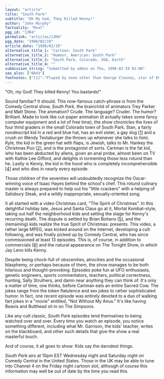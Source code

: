 ```yaml
---
layout: "article"
title: "South Park"
subtitle: "Oh My God, They Killed Kenny!"
author: "John Murphy"
factuality: "Real"
pgg_id: "13R4"
permalink: "articles/13R4"
pgg_date: "1998/02/19"
article_date: "1998/02/19"
alternative_title_1: "Cartoon: South Park"
alternative_title_2: "Humour, American: South Park"
alternative_title_3: "South Park, Colorado, USA, Earth"
alternative_title_4: ""
submission_string: "Submitted by admin on Thu, 1998-02-19 01:00"
see_also: ["6R43"]
footnotes: {"[1]":"Played by none other than George Clooney, star of ER, Batman and Robin, From Dusk 'Til Dawn, and not much else.","[2]":"Don't ask. [3]","[3]":"Seriously. Don't ask.","[4]":"Something akin to a cult following has been trying to determine what Kenny is actually saying. Most of what they have conjectured is unfit for print, but it makes one wonder... [7]","[5]":"Yes, the skater.","[6]":"Kenny and Kyle appeared in a commercial for Magic: The Gathering, in which Kenny reportedly said something nasty about the game.","[7]":"In a recent edition of TV Guide, the show's creators confirmed that Kenny's ramblings, if understandable, would be censor-food."}
---
```

<div>
<p>"Oh, my God! They killed Kenny! You bastards!"</p>
<p>Sound familiar? It should. This now-famous catch-phrase is from the Comedy Central show, <em>South Park</em>, the brainchild of animators Trey Parker and Matt Stone. The animation? Crude. The language? Cruder. The humor? Brilliant. Made to look like cut-paper animation (it actually takes some fancy computer equipment and a lot of free time), the show chronicles the lives of four third graders in the small Colorado town of South Park. Stan, a fairly nondescript kid in a red and blue hat, has an evil sister, a gay dog <a href="#footnotes.1" class="footnote-link">[1]</a> and a crush on Wendy Testaburger (he throws up whenever she talks to him). Kyle, the kid in the green hat with flaps, is Jewish, talks to Mr. Hankey the Christmas Poo <a href="#footnotes.2" class="footnote-link">[2]</a>, and is the protagonist of sorts. Cartman is the fat kid, who has been abducted by aliens, given an anal probe, almost been on TV with Kathie Lee Gifford, and delights in tormenting those less rotund than he. Lastly is Kenny, the kid in the hood who is completely incomprehensible <a href="#footnotes.4" class="footnote-link">[4]</a> and who dies in nearly every episode.</p>
<p>Those children of the seventies will undoubtedly recognize the Oscar-winning voice of Isaac Hayes behind the school's chef. This rotund culinary master is always prepared to help out his "little crackers" with a helping of Salisbury Steak, and a wildly inappropriate, sexually-oriented song.</p>
<p>It all started with a video Christmas card, "The Spirit of Christmas". In this delightful holiday tale, Jesus and Santa Claus go at it, Mortal Kombat-style, taking out half the neighborhood kids and setting the stage for Kenny's recurring death. The dispute is settled by Brian Boitano <a href="#footnotes.5" class="footnote-link">[5]</a>, and the (remaining) kids realize the true Spirit of Christmas: presents. This video, a rather large MPEG, was kicked around on the Internet, developing a cult following, and was finally picked up by Comedy Central, who has since commissioned at least 13 episodes. This is, of course, in addition to commercials <a href="#footnotes.6" class="footnote-link">[6]</a> and the natural appearance on The Tonight Show, in which Jay Leno kills Kenny.</p>
<p>Despite being chock-full of obscenities, atrocities and the occasional blasphemy, or perhaps because of them, the show manages to be both hilarious and thought-provoking. Episodes poke fun at UFO enthusiasts, genetic engineers, sports commentators, teachers, political correctness, hunting, Sally Struthers, and damn near anything they can think of. It's only a matter of time, one thinks, before Cartman eats an entire Sacred Cow. The jokes range from the token flatulence and sex jokes to rather sophisticated humor. In fact, one recent episode was entirely devoted to a duo of walking fart jokes in a "movie" entitled, "Not Without My Anus." It's like having Beavis and Butthead sit in on The Simpsons.</p>
<p>Like any cult classic, <em>South Park</em> episodes lend themselves to being watched over and over. Every time you watch an episode, you notice something different, including what Mr. Garrison, the kids' teacher, writes on the blackboard, and other such details that give the show a real masterful touch.</p>
<p>And of course, it all goes to show: Kids say the darndest things.</p>
<p><em>South Park</em> airs at 10pm EST Wednesday night and Saturday night on Comedy Central in the United States. Those in the UK may be able to tune into Channel 4 on the Friday night cartoon slot, although of course this information may well be out of date by the time you read this.</p>
</div>
